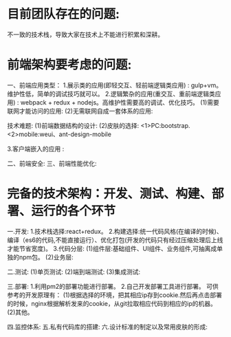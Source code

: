 # 目前团队存在的问题:   
  不一致的技术栈，导致大家在技术上不能进行积累和深耕。

# 前端架构要考虑的问题:   

一、前端应用类型：
1.展示类的应用(即轻交互、轻前端逻辑类应用) : gulp+vm。维护性低，简单的调试技巧就可以。
2.逻辑繁杂的应用(重交互、重前端逻辑类应用) : webpack + redux + nodejs。高维护性需要高的调试、优化技巧。
(1)需要联网才能访问的应用:
(2)无需联网自成一套体系的应用:

技术难题:
(1)前端数据结构的设计:
(2)皮肤的选择:
   <1>PC:bootstrap.
   <2>mobile:weui、ant-design-mobile

3.客户端嵌入的应用 : 

二、前端安全:
三、前端性能优化:

# 完备的技术架构：开发、测试、构建、部署、运行的各个环节
一.开发:
  1.技术栈选择:react+redux。
  2.构建选择:统一代码风格(在编译的时候)、编译（es6的代码,不能直接运行）、优化打包(开发的代码只有经过压缩处理后上线才能节省宽度)。
  3.代码分层:
    (1)组件层:基础组件、UI组件、业务组件,可抽离成单独的npm包。
    (2)业务层:

二.测试:
   (1)单页测试:
   (2)端到端测试:
   (3)集成测试:

三.部署:
  1.利用pm2的部署功能进行部署。
  2.自己开发部署工具进行部署。
   可供参考的开发原理有：
   (1)根据选择的环境，把其相应ip存到cookie.然后再点击部署的时候，nginx根据解析发来的cookie，从git拉取相应代码到相应的ip的机器。
   (2)其他。

四.监控体系:
五.私有代码库的搭建:
六.设计标准的制定以及常用皮肤的形成: